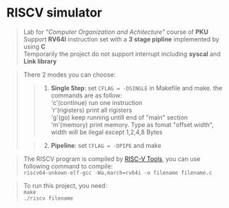 # RISCV simulator
>Lab for  *"Computer Organization and Achitecture"* course of **PKU**  \
>Support **RV64I** instruction set with a **3 stage pipline** implemented by using **C**  \
>Temporarily the  project do not support interrupt including **syscal** and **Link library**

>There 2 modes you can choose:
>>1. **Single Step**:  set ```CFLAG = -DSINGLE``` in Makefile and make. the commands are as follow:  \
>>'c'(continue) run one instruction  \
>>'r'(rigisters) print all rigisters  \
>>'g'(go) keep running untill end of "main" section  \
>>'m'(memory) print memory. Type as fomat "offset width", width will be ilegal except 1,2,4,8 Bytes
>
>>2. **Pipeline**: set ```CFLAG = -DPIPE``` and make

>The RISCV program is compiled by [RISC-V Tools](https://github.com/riscv/riscv-tools), you can use following command to compile: \
>```riscv64-unkown-elf-gcc -Wa,march=rv64i -o filename filename.c```

>To run this project, you need:\
>```make```\
>```./riscv filename```
